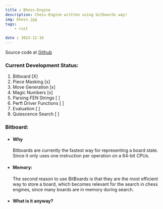 ```yaml
---
title : Bhess-Engine
description: Chess-Engine written using bitboards way!
img: bhess.jpg
tags:
    - rust

date : 2023-12-16
---
```

Source code at [Github](https://github.com/Unic-X/Bhess-Engine)

### Current Development Status:
1. Bitboard [X]
1. Piece Masking [x]
1. Move Generation [x]
1. Magic Numbers [x] 
1. Parsing FEN Strings [ ]
1. Perft Driver Functions [ ]
1. Evaluation [ ]
1. Quiescence Search [ ] 

### Bitboard:

- #### Why
    Bitboards are currently the fastest way for representing a board state. Since it only uses one instruction 
    per operation on a 64-bit CPUs.

- #### Memory:
    The second reason to use BitBoards is that they are the most efficient way to store a board, which becomes relevant for the search in chess engines, since many boards are in memory during search.

- #### What is it anyway?


